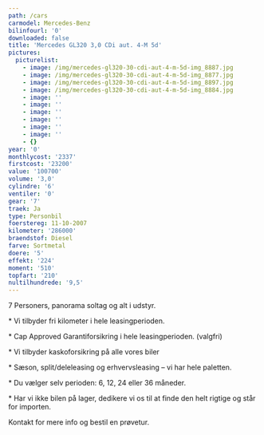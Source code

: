 ```yaml
---
path: /cars
carmodel: Mercedes-Benz
bilinfourl: '0'
downloaded: false
title: 'Mercedes GL320 3,0 CDi aut. 4-M 5d'
pictures:
  picturelist:
    - image: /img/mercedes-gl320-30-cdi-aut-4-m-5d-img_8887.jpg
    - image: /img/mercedes-gl320-30-cdi-aut-4-m-5d-img_8877.jpg
    - image: /img/mercedes-gl320-30-cdi-aut-4-m-5d-img_8897.jpg
    - image: /img/mercedes-gl320-30-cdi-aut-4-m-5d-img_8884.jpg
    - image: ''
    - image: ''
    - image: ''
    - image: ''
    - image: ''
    - image: ''
    - {}
year: '0'
monthlycost: '2337'
firstcost: '23200'
value: '100700'
volume: '3,0'
cylindre: '6'
ventiler: '0'
gear: '7'
traek: Ja
type: Personbil
foerstereg: 11-10-2007
kilometer: '286000'
braendstof: Diesel
farve: Sortmetal
doere: '5'
effekt: '224'
moment: '510'
topfart: '210'
nultilhundrede: '9,5'
---
```

7 Personers, panorama soltag og alt i udstyr.

  



\* Vi tilbyder fri kilometer i hele leasingperioden.



\* Cap Approved Garantiforsikring i hele leasingperioden. (valgfri)



\* Vi tilbyder kaskoforsikring på alle vores biler



\* Sæson, split/deleleasing og erhvervsleasing – vi har hele paletten.



\* Du vælger selv perioden: 6, 12, 24 eller 36 måneder.



\* Har vi ikke bilen på lager, dedikere vi os til at finde den helt rigtige og står for importen.



Kontakt for mere info og bestil en prøvetur.
